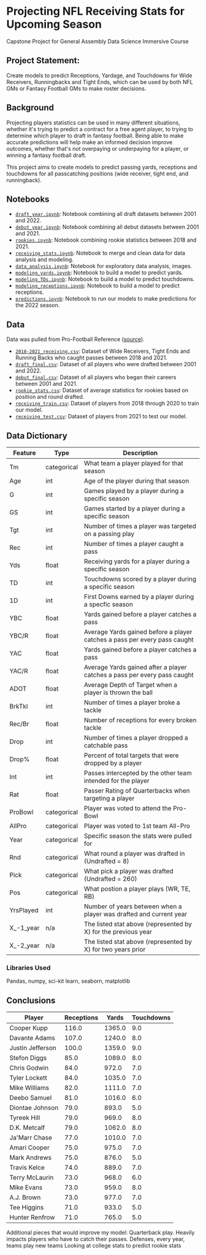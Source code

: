 # Projecting NFL Receiving Stats for Upcoming Season
Capstone Project for General Assembly Data Science Immersive Course

## Project Statement:
Create models to predict Receptions, Yardage, and Touchdowns for Wide Receivers, Runningbacks and Tight Ends, which can be used by both NFL GMs or Fantasy Football GMs to make roster decisions.

## Background
Projecting players statistics can be used in many different situations, whether it's trying to predict a contract for a free agent player, to trying to determine which player to draft in fantasy football. Being able to make accurate predictions will help make an informed decision improve outcomes, whether that's not overpaying or underpaying for a player, or winning a fantasy football draft.

This project aims to create  models to predict passing yards, receptions and touchdowns for all passcatching positions (wide receiver, tight end, and runningback).


## Notebooks
* [`draft_year.ipynb`](./code/draft_year.ipynb): Notebook combining all draft datasets between 2001 and 2022.
* [`debut_year.ipynb`](./code/debut_year.ipynb): Notebook combining all debut datasets between 2001 and 2021.
* [`rookies.ipynb`](./code/rookies.ipynb): Notebook combining rookie statistics between 2018 and 2021.
* [`receiving_stats.ipynb`](./code/receiving_stats.ipynb): Notebook to merge and clean data for data analysis and modeling.
* [`data_analysis.ipynb`](./code/data_analysis.ipynb): Notebook for exploratory data analysis, images.
* [`modeling_yards.ipynb`](./code/modeling_yards.ipynb): Notebook to build a model to predict yards.
* [`modeling_TDs.ipynb`](./code/modeling_TDs.ipynb): Notebook to build a model to predict touchdowns.
* [`modeling_receptions.ipynb`](./code/modeling_receptions.ipynb): Notebook to build a model to predict receptions.
* [`predictions.ipynb`](./code/predictions.ipynb): Notebook to run our models to make predictions for the 2022 season.


## Data 
Data was pulled from Pro-Football Reference ([source](https://www.pro-football-reference.com/)).
* [`2018-2021_receiving.csv`](./data/2018-2021_receiving.csv): Dataset of Wide Receivers, Tight Ends and Running Backs who caught passes between 2018 and 2021.
* [`draft_final.csv`](./data/draft_final.csv): Dataset of all players who were drafted between 2001 and 2022.
* [`debut_final.csv`](./data/debut_final.csv): Dataset of all players who began their careers between 2001 and 2021.
* [`rookie_stats.csv`](./data/rookie_stats.csv): Dataset of average statistics for rookies based on position and round drafted.
* [`receiving_train.csv`](./data/receiving_train.csv): Dataset of players from 2018 through 2020 to train our model.
* [`receiving_test.csv`](./data/receiving_test.csv): Dataset of players from 2021 to test our model.


## Data Dictionary

| Feature | Type  | Description |
|------|------|--------|
| Tm | categorical | What team a player played for that season |
| Age | int | Age of the player during that season |
| G | int | Games played by a player during a specific season |
| GS | int | Games started by a player during a specific season |
| Tgt | int | Number of times a player was targeted on a passing play |
| Rec | int | Number of times a player caught a pass |
| Yds | float | Receiving yards for a player during a specific season |
| TD | int | Touchdowns scored by a player during a specific season |
| 1D | int | First Downs earned by a player during a specfic season |
| YBC | float | Yards gained before a player catches a pass |
| YBC/R | float | Average Yards gained before a player catches a pass per every pass caught |
| YAC | float | Yards gained before a player catches a pass |
| YAC/R | float | Average Yards gained after a player catches a pass per every pass caught |
| ADOT | float | Average Depth of Target when a player is thrown the ball |
| BrkTkl | int | Number of times a player broke a tackle |
| Rec/Br | float | Number of receptions for every broken tackle |
| Drop | int | Number of times a player dropped a catchable pass |
| Drop% | float | Percent of total targets that were dropped by a player |
| Int | int | Passes intercepted by the other team intended for the player |
| Rat | float | Passer Rating of Quarterbacks when targeting a player |
| ProBowl | categorical | Player was voted to attend the Pro-Bowl |
| AllPro | categorical | Player was voted to 1st team All-Pro |
| Year | categorical | Specific season the stats were pulled for |
| Rnd | categorical | What round a player was drafted in (Undrafted = 8) |
| Pick | categorical | What pick a player was drafted (Undrafted = 260) |
| Pos | categorical | What postion a player plays (WR, TE, RB) |
| YrsPlayed | int | Number of years between when a player was drafted and current year |
| X_-1_year | n/a | The listed stat above (represented by X) for the previous year |
| X_-2_year | n/a | The listed stat above (represented by X) for two years prior |


### Libraries Used
Pandas, numpy, sci-kit learn, seaborn, matplotlib

## Conclusions


	
|Player | Receptions |Yards |Touchdowns |	
|------|------|--------|--------|
|Cooper Kupp	|116.0	|1365.0	|9.0|
|Davante Adams	|107.0	|1240.0	|8.0|
|Justin Jefferson	|100.0	|1359.0	|9.0|
|Stefon Diggs	|85.0	|1089.0	|8.0|
|Chris Godwin	|84.0	|972.0	|7.0|
|Tyler Lockett	|84.0	|1035.0	|7.0|
|Mike Williams	|82.0	|1111.0	|7.0|
|Deebo Samuel	|81.0	|1016.0	|6.0|
|Diontae Johnson	|79.0	|893.0	|5.0|
|Tyreek Hill	|79.0	|969.0	|8.0|
|D.K. Metcalf	|79.0	|1062.0	|8.0|
|Ja'Marr Chase	|77.0	|1010.0	|7.0|
|Amari Cooper	|75.0	|975.0	|7.0|
|Mark Andrews	|75.0	|876.0	|5.0|
|Travis Kelce	|74.0	|889.0	|7.0|
|Terry McLaurin	|73.0	|968.0	|6.0|
|Mike Evans	|73.0	|959.0	|8.0|
|A.J. Brown	|73.0	|977.0	|7.0|
|Tee Higgins	|71.0	|933.0	|5.0|
|Hunter Renfrow	|71.0	|765.0	|5.0|

Additional pieces that would improve my model:
Quarterback play. Heavily impacts players who have to catch their passes.
Defenses, every year, teams play new teams
Looking at college stats to predict rookie stats